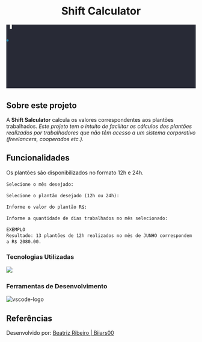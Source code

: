 <h1 align="center">Shift Calculator</h1>

![Shift Calculator](assets/plantao.gif)

##  Sobre este projeto

A **Shift Salculator** calcula os valores correspondentes aos plantões trabalhados. *Este projeto tem o intuito de facilitar os cálculos dos plantões realizados por trabalhadores que não têm acesso a um sistema corporativo (freelancers, cooperados etc.).*  

##  Funcionalidades
Os plantões são disponibilizados no formato 12h e 24h. 

```
Selecione o mês desejado:
```

```
Selecione o plantão desejado (12h ou 24h):
```

```
Informe o valor do plantão R$:
```

```
Informe a quantidade de dias trabalhados no mês selecionado:
```

```
EXEMPLO
Resultado: 13 plantões de 12h realizados no mês de JUNHO correspondem a R$ 2080.00. 
```

### Tecnologias Utilizadas

  <p display="inline-block">
  <a href="https://skillicons.dev">
    <img src="https://skillicons.dev/icons?i=py" />
  </a>
                   
### Ferramentas de Desenvolvimento

<p display="inline-block">
  <img width="48" src="https://upload.wikimedia.org/wikipedia/commons/thumb/9/9a/Visual_Studio_Code_1.35_icon.svg/2048px-Visual_Studio_Code_1.35_icon.svg.png" alt="vscode-logo"/>
</p>

## Referências

Desenvolvido por: <a href="https://github.com/Biiars00" target="_blank"> Beatriz Ribeiro | Biiars00 </a>
